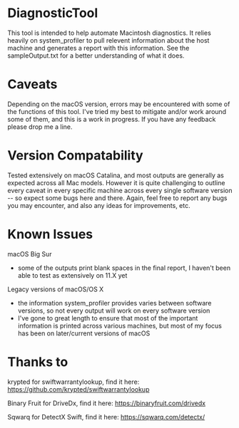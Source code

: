 # DiagnosticTool
This tool is intended to help automate Macintosh diagnostics. It relies heavily on system_profiler to pull relevent information about the host machine and generates a report with this information. See the sampleOutput.txt for a better understanding of what it does.

# Caveats
Depending on the macOS version, errors may be encountered with some of the functions of this tool. I've tried my best to mitigate and/or work around some of them, and this is a work in progress. If you have any feedback please drop me a line.

# Version Compatability
Tested extensively on macOS Catalina, and most outputs are generally as expected across all Mac models. However it is quite challenging to outline every caveat in every specific machine across every single software version -- so expect some bugs here and there. Again, feel free to report any bugs you may encounter, and also any ideas for improvements, etc.

# Known Issues
macOS Big Sur
- some of the outputs print blank spaces in the final report, I haven't been able to test as extensively on 11.X yet

Legacy versions of macOS/OS X
- the information system_profiler provides varies between software versions, so not every output will work on every software version
- I've gone to great length to ensure that most of the important information is printed across various machines, but most of my focus has been on later/current versions of macOS


# Thanks to

krypted for swiftwarrantylookup, find it here: https://github.com/krypted/swiftwarrantylookup

Binary Fruit for DriveDx, find it here: https://binaryfruit.com/drivedx

Sqwarq for DetectX Swift, find it here: https://sqwarq.com/detectx/
